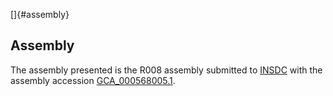 []{#assembly}

Assembly
--------

The assembly presented is the R008 assembly submitted to
[INSDC](http://www.insdc.org) with the assembly accession
[GCA\_000568005.1](http://www.ebi.ac.uk/ena/data/view/GCA_000568005.1).

